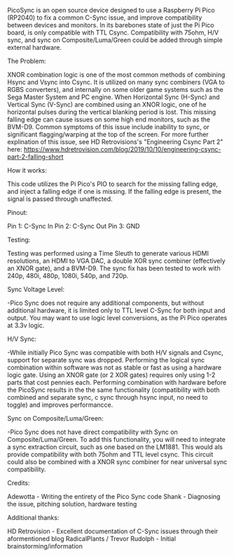 PicoSync is an open source device designed to use a Raspberry Pi Pico (RP2040) to fix a common C-Sync issue, and improve compatibility between devices and monitors. In its barebones state of just the Pi Pico board, is only compatible with TTL Csync. Compatibility with 75ohm, H/V sync, and sync on Composite/Luma/Green could be added through simple external hardware.

The Problem:

XNOR combination logic is one of the most common methods of combining Hsync and Vsync into Csync. It is utilized on many sync combiners (VGA to RGBS converters), and internally on some older game systems such as the Sega Master System and PC engine. When Horizontal Sync (H-Sync) and Vertical Sync (V-Sync) are combined using an XNOR logic, one of he horizontal pulses during the vertical blanking period is lost. This missing falling edge can cause issues on some high end monitors, such as the BVM-D9. Common symptoms of this issue include inability to sync, or significant flagging/warping at the top of the screen. For more further explination of this issue, see HD Retrovisions's "Engineering Csync Part 2" here: https://www.hdretrovision.com/blog/2019/10/10/engineering-csync-part-2-falling-short


How it works:

This code utilizes the Pi Pico's PIO to search for the missing falling edge, and inject a falling edge if one is missing. If the falling edge is present, the signal is passed through unaffected. 


Pinout:

Pin 1: C-Sync In
Pin 2: C-Sync Out
Pin 3: GND


Testing:

Testing was performed using a Time Sleuth to generate various HDMI resolutions, an HDMI to VGA DAC, a double XOR sync combiner (effectively an XNOR gate), and a BVM-D9. The sync fix has been tested to work with 240p, 480i, 480p, 1080i, 540p, and 720p. 


Sync Voltage Level:

-Pico Sync does not require any additional components, but without additional hardware, it is limited only to TTL level C-Sync for both input and output. You may want to use logic level conversions, as the Pi Pico operates at 3.3v logic. 


H/V Sync:

-While initially Pico Sync was compatible with both H/V signals and Csync, support for separate sync was dropped. Performing the logical sync combination within software was not as stable or fast as using a hardware logic gate. Using an XNOR gate (or 2 XOR gates) requires only using 1-2 parts that cost pennies each. Performing combination with hardware before the PicoSync results in the the same functionality (compatibility with both combined and separate sync, c sync through hsync input, no need to toggle) and improves performancce. 


Sync on Composite/Luma/Green:

-Pico Sync does not have direct compatibility with Sync on Composite/Luma/Green. To add this functionality, you will need to integrate a sync extraction circuit, such as one based on the LM1881. This would als provide compatibility with both 75ohm and TTL level csync. This circuit could also be combined with a XNOR sync combiner for near universal sync compatibility.


Credits:

Adewotta - Writing the entirety of the Pico Sync code
Shank - Diagnosing the issue, pitching solution, hardware testing


Additional thanks:

HD Retrovision - Excellent documentation of C-Sync issues through their aformentioned blog
RadicalPlants / Trevor Rudolph - Initial brainstorming/information


